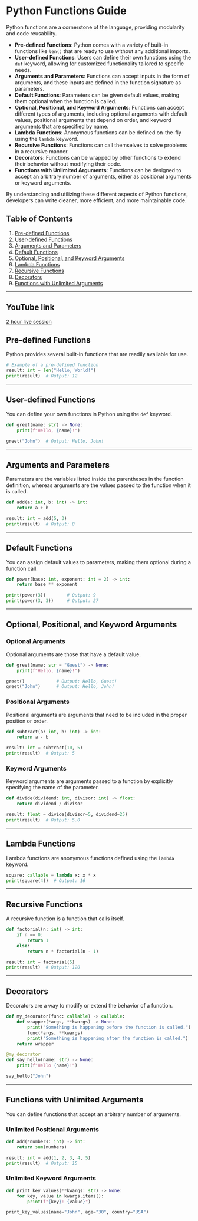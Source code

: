 # Python Functions Guide


Python functions are a cornerstone of the language, providing modularity and code reusability. 

- **Pre-defined Functions**: Python comes with a variety of built-in functions like `len()` that are ready to use without any additional imports.
- **User-defined Functions**: Users can define their own functions using the `def` keyword, allowing for customized functionality tailored to specific needs.
- **Arguments and Parameters**: Functions can accept inputs in the form of arguments, and these inputs are defined in the function signature as parameters.
- **Default Functions**: Parameters can be given default values, making them optional when the function is called.
- **Optional, Positional, and Keyword Arguments**: Functions can accept different types of arguments, including optional arguments with default values, positional arguments that depend on order, and keyword arguments that are specified by name.
- **Lambda Functions**: Anonymous functions can be defined on-the-fly using the `lambda` keyword.
- **Recursive Functions**: Functions can call themselves to solve problems in a recursive manner.
- **Decorators**: Functions can be wrapped by other functions to extend their behavior without modifying their code.
- **Functions with Unlimited Arguments**: Functions can be designed to accept an arbitrary number of arguments, either as positional arguments or keyword arguments.

By understanding and utilizing these different aspects of Python functions, developers can write cleaner, more efficient, and more maintainable code.



## Table of Contents
1. [Pre-defined Functions](#pre-defined-functions)
2. [User-defined Functions](#user-defined-functions)
3. [Arguments and Parameters](#arguments-and-parameters)
4. [Default Functions](#default-functions)
5. [Optional, Positional, and Keyword Arguments](#optional-positional-and-keyword-arguments)
6. [Lambda Functions](#lambda-functions)
7. [Recursive Functions](#recursive-functions)
8. [Decorators](#decorators)
9. [Functions with Unlimited Arguments](#functions-with-unlimited-arguments)

---

## YouTube link
[2 hour live session](https://youtube.com/live/Iztf55Cs4pw)

## Pre-defined Functions

Python provides several built-in functions that are readily available for use.

```python
# Example of a pre-defined function
result: int = len("Hello, World!")
print(result)  # Output: 12
```

---

## User-defined Functions

You can define your own functions in Python using the `def` keyword.

```python
def greet(name: str) -> None:
    print(f"Hello, {name}!")

greet("John")  # Output: Hello, John!
```

---

## Arguments and Parameters

Parameters are the variables listed inside the parentheses in the function definition, whereas arguments are the values passed to the function when it is called.

```python
def add(a: int, b: int) -> int:
    return a + b

result: int = add(5, 3)
print(result)  # Output: 8
```

---

## Default Functions

You can assign default values to parameters, making them optional during a function call.

```python
def power(base: int, exponent: int = 2) -> int:
    return base ** exponent

print(power(3))        # Output: 9
print(power(3, 3))     # Output: 27
```

---

## Optional, Positional, and Keyword Arguments

### Optional Arguments
Optional arguments are those that have a default value.

```python
def greet(name: str = "Guest") -> None:
    print(f"Hello, {name}!")

greet()            # Output: Hello, Guest!
greet("John")      # Output: Hello, John!
```

### Positional Arguments
Positional arguments are arguments that need to be included in the proper position or order.

```python
def subtract(a: int, b: int) -> int:
    return a - b

result: int = subtract(10, 5)
print(result)  # Output: 5
```

### Keyword Arguments
Keyword arguments are arguments passed to a function by explicitly specifying the name of the parameter.

```python
def divide(dividend: int, divisor: int) -> float:
    return dividend / divisor

result: float = divide(divisor=5, dividend=25)
print(result)  # Output: 5.0
```

---

## Lambda Functions

Lambda functions are anonymous functions defined using the `lambda` keyword.

```python
square: callable = lambda x: x * x
print(square(4))  # Output: 16
```

---

## Recursive Functions

A recursive function is a function that calls itself.

```python
def factorial(n: int) -> int:
    if n == 0:
        return 1
    else:
        return n * factorial(n - 1)

result: int = factorial(5)
print(result)  # Output: 120
```

---

## Decorators

Decorators are a way to modify or extend the behavior of a function.

```python
def my_decorator(func: callable) -> callable:
    def wrapper(*args, **kwargs) -> None:
        print("Something is happening before the function is called.")
        func(*args, **kwargs)
        print("Something is happening after the function is called.")
    return wrapper

@my_decorator
def say_hello(name: str) -> None:
    print(f"Hello {name}!")

say_hello("John")
```

---

## Functions with Unlimited Arguments

You can define functions that accept an arbitrary number of arguments.

### Unlimited Positional Arguments

```python
def add(*numbers: int) -> int:
    return sum(numbers)

result: int = add(1, 2, 3, 4, 5)
print(result)  # Output: 15
```

### Unlimited Keyword Arguments

```python
def print_key_values(**kwargs: str) -> None:
    for key, value in kwargs.items():
        print(f"{key}: {value}")

print_key_values(name="John", age="30", country="USA")
```
